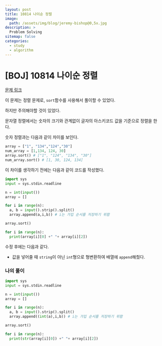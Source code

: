 ```yaml
---
layout: post
title: 10814 나이순 정렬
image:
  path: /assets/img/blog/jeremy-bishop@0,5x.jpg
description: >
  Problem Solving
sitemap: false
categories:
  - study
  - algorithm
---
```


# [BOJ] 10814 나이순 정렬

[문제 링크](https://boj.kr/10814)

이 문제는 정렬 문제로, `sort`함수를 사용해서 풀이할 수 있었다.

하지만 주의해야할 것이 있었다.

문자열 정렬에서는 숫자의 크기와 관계없이 글자의 아스키코드 값을 기준으로 정렬을 한다.

숫자 정렬과는 다음과 같이 차이를 보인다.

```python
array = ["1", "134","124","30"]
num_array = [1,134, 124, 30]
array.sort() # ["1", "124", "134", "30"]
num_array.sort() # [1, 30, 124, 134]
```

이 차이를 생각하기 전에는 다음과 같이 코드를 작성했다.

```python
import sys
input = sys.stdin.readline

n = int(input())
array = []

for i in range(n):
  a, b = input().strip().split()
  array.append(a,i,b)) # i는 가입 순서를 저장하기 위함

array.sort()

for i in range(n):
  print(array[i][0] +" "+ array[i][2])
```

수정 후에는 다음과 같다.
* 값을 넣어줄 때 `string`이 아닌 `int`형으로 형변환하여 배열에 `append`해줬다.

### 나의 풀이

```python
import sys
input = sys.stdin.readline

n = int(input())
array = []

for i in range(n):
  a, b = input().strip().split()
  array.append((int(a),i,b)) # i는 가입 순서를 저장하기 위함

array.sort()

for i in range(n):
  print(str(array[i][0]) +" "+ array[i][2])
```
